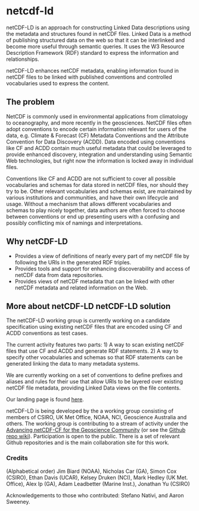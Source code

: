 # netcdf-ld

netCDF-LD is an approach for constructing Linked Data descriptions using the metadata and structures found in netCDF files. Linked Data is a method of publishing structured data on the web so that it can be interlinked and become more useful through semantic queries. It uses the W3 Resource Description Framework (RDF) standard to express the information and relationships.

netCDF-LD enhances netCDF metadata, enabling information found in netCDF files to be linked with published conventions and controlled vocabularies used to express the content.


## The problem

NetCDF is commonly used in environmental applications from climatology to oceanography, and more recently in the geosciences. NetCDF files often adopt conventions to encode certain information relevant for users of the data, e.g. Climate & Forecast (CF) Metadata Conventions and the Attribute Convention for Data Discovery (ACDD). Data encoded using conventions like CF and ACDD contain much useful metadata that could be leveraged to provide enhanced discovery, integration and understanding using Semantic Web technologies, but right now the information is locked away in individual files.


Conventions like CF and ACDD are not sufficient to cover all possible vocabularies and schemas for data stored in netCDF files, nor should they try to be. Other relevant vocabularies and schemas exist, are maintained by various institutions and communities, and have their own lifecycle and usage. Without a mechanism that allows different vocabularies and schemas to play nicely together, data authors are often forced to choose between conventions or end up presenting users with a confusing and possibly conflicting mix of namings and interpretations.

## Why netCDF-LD 

* Provides a view of definitions of nearly every part of my netCDF file by following the URIs in the generated RDF triples.
* Provides tools and support for enhancing discoverability and access of netCDF data from data repositories.
* Provides views of netCDF metadata that can be linked with other netCDF metadata and related information on the Web.


## More about netCDF-LD netCDF-LD solution

The netCDF-LD working group is currently working on a candidate specification using existing netCDF files that are encoded using CF and ACDD conventions as test cases.
 
The current activity features two parts: 1) A way to scan existing netCDF files that use CF and ACDD and generate RDF statements. 2) A way to specify other vocabularies and schemas so that RDF statements can be generated linking the data to many metadata systems.

We are currently working on a set of conventions to define prefixes and aliases and rules for their use that allow URIs to be layered over existing netCDF file metadata, providing Linked Data views on the file contents.

Our landing page is found [here](https://binary-array-ld.github.io/netcdf-ld/).

netCDF-LD is being developed by the a working group consisting of members of CSIRO, UK Met Office, NOAA, NCI, Geoscience Australia and others. The working group is contributing to a stream of activity under the [Advancing netCDF-CF for the Geoscience Community](https://www.earthcube.org/content/advancing-netcdf-cf-geoscience-community) (or see the [Github repo wiki](https://github.com/Unidata/EC-netCDF-CF/wiki)). Participation is open to the public. There is a set of relevant Github repositories and is the main collaboration site for this work.


### Credits

(Alphabetical order) Jim Biard (NOAA), Nicholas Car (GA), Simon Cox (CSIRO), Ethan Davis (UCAR), Kelsey Druken (NCI), Mark Hedley (UK Met. Office), Alex Ip (GA), Adam Leadbetter (Marine Inst.), Jonathan Yu (CSIRO)

Acknowledgements to those who contributed: Stefano Nativi, and Aaron Sweeney.